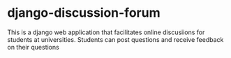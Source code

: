 # django-discussion-forum

This is a django web application that facilitates online discusiions for students at universities.
Students can post questions and receive feedback on their questions

